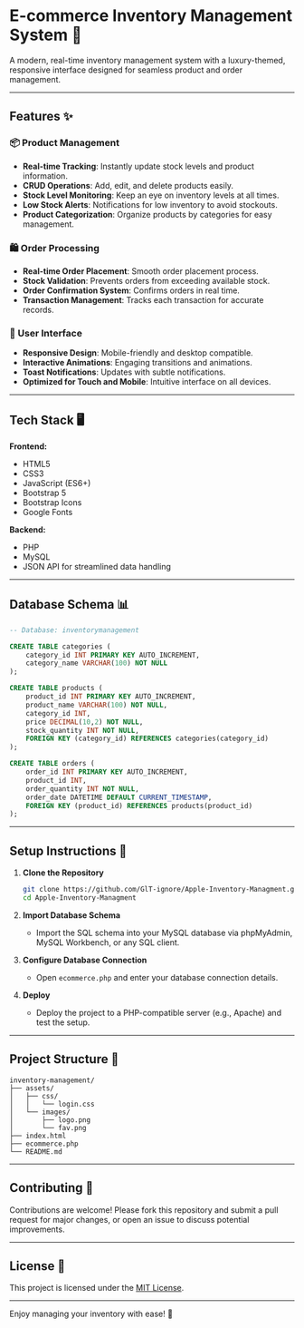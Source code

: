 
# E-commerce Inventory Management System 🛒

A modern, real-time inventory management system with a luxury-themed, responsive interface designed for seamless product and order management.

---

## Features ✨

### 📦 Product Management
- **Real-time Tracking**: Instantly update stock levels and product information.
- **CRUD Operations**: Add, edit, and delete products easily.
- **Stock Level Monitoring**: Keep an eye on inventory levels at all times.
- **Low Stock Alerts**: Notifications for low inventory to avoid stockouts.
- **Product Categorization**: Organize products by categories for easy management.

### 🛍️ Order Processing
- **Real-time Order Placement**: Smooth order placement process.
- **Stock Validation**: Prevents orders from exceeding available stock.
- **Order Confirmation System**: Confirms orders in real time.
- **Transaction Management**: Tracks each transaction for accurate records.

### 🎨 User Interface
- **Responsive Design**: Mobile-friendly and desktop compatible.
- **Interactive Animations**: Engaging transitions and animations.
- **Toast Notifications**: Updates with subtle notifications.
- **Optimized for Touch and Mobile**: Intuitive interface on all devices.

---

## Tech Stack 🖥️

**Frontend:**
- HTML5
- CSS3
- JavaScript (ES6+)
- Bootstrap 5
- Bootstrap Icons
- Google Fonts

**Backend:**
- PHP
- MySQL
- JSON API for streamlined data handling

---

## Database Schema 📊

```sql
-- Database: inventorymanagement

CREATE TABLE categories (
    category_id INT PRIMARY KEY AUTO_INCREMENT,
    category_name VARCHAR(100) NOT NULL
);

CREATE TABLE products (
    product_id INT PRIMARY KEY AUTO_INCREMENT,
    product_name VARCHAR(100) NOT NULL,
    category_id INT,
    price DECIMAL(10,2) NOT NULL,
    stock_quantity INT NOT NULL,
    FOREIGN KEY (category_id) REFERENCES categories(category_id)
);

CREATE TABLE orders (
    order_id INT PRIMARY KEY AUTO_INCREMENT,
    product_id INT,
    order_quantity INT NOT NULL,
    order_date DATETIME DEFAULT CURRENT_TIMESTAMP,
    FOREIGN KEY (product_id) REFERENCES products(product_id)
);
```

---

## Setup Instructions 🚀

1. **Clone the Repository**
   ```bash
   git clone https://github.com/GlT-ignore/Apple-Inventory-Managment.git
   cd Apple-Inventory-Managment
   ```

2. **Import Database Schema**
   - Import the SQL schema into your MySQL database via phpMyAdmin, MySQL Workbench, or any SQL client.

3. **Configure Database Connection**
   - Open `ecommerce.php` and enter your database connection details.

4. **Deploy**
   - Deploy the project to a PHP-compatible server (e.g., Apache) and test the setup.

---

## Project Structure 📁

```plaintext
inventory-management/
├── assets/
│   ├── css/
│   │   └── login.css
│   └── images/
│       ├── logo.png
│       └── fav.png
├── index.html
├── ecommerce.php
└── README.md
```

---

## Contributing 🤝

Contributions are welcome! Please fork this repository and submit a pull request for major changes, or open an issue to discuss potential improvements.

---

## License 📝

This project is licensed under the [MIT License](LICENSE).

---

Enjoy managing your inventory with ease! 🛒

